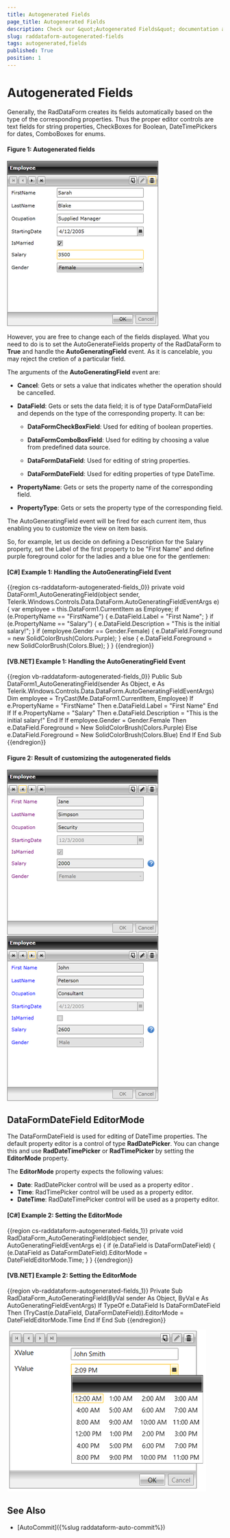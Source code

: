 ```yaml
---
title: Autogenerated Fields
page_title: Autogenerated Fields
description: Check our &quot;Autogenerated Fields&quot; documentation article for the RadDataForm WPF control.
slug: raddataform-autogenerated-fields
tags: autogenerated,fields
published: True
position: 1
---
```


# Autogenerated Fields

Generally, the RadDataForm creates its fields automatically based on the type of the corresponding properties. Thus the proper editor controls are text fields for string properties, CheckBoxes for Boolean, DateTimePickers for dates, ComboBoxes for enums.

#### __Figure 1: Autogenerated fields__

![Autogenerated fields](images/RadDataForm_bindToCollection.png)

However, you are free to change each of the fields displayed. What you need to do is to set the AutoGenerateFields property of the RadDataForm to **True** and handle the **AutoGeneratingField** event. As it is cancelable, you may reject the cretion of a particular field.  

The arguments of the **AutoGeneratingField** event are:

* **Cancel**: Gets or sets a value that indicates whether the operation should be cancelled.

* **DataField**: Gets or sets the data field; it is of type DataFormDataField and depends on the type of the corresponding property. It can be:

	* **DataFormCheckBoxField**: Used for editing of boolean properties.

	* **DataFormComboBoxField**: Used for editing by choosing a value from predefined data source.

	* **DataFormDataField**: Used for editing of string properties.

	* **DataFormDateField**: Used for editing properties of type DateTime.

* **PropertyName**: Gets or sets the property name of the corresponding field.

* **PropertyType**: Gets or sets the property type of the corresponding field.

The AutoGeneratingField event will be fired for each current item, thus enabling you to customize the view on item basis. 

So, for example, let us decide on defining a Description for the Salary property, set the Label of the first property to be "First Name" and define purple foreground color for the ladies and a blue one for the gentlemen:

#### __[C#] Example 1: Handling the AutoGeneratingField Event__
{{region cs-raddataform-autogenerated-fields_0}}
	private void DataForm1_AutoGeneratingField(object sender, Telerik.Windows.Controls.Data.DataForm.AutoGeneratingFieldEventArgs e)
	{
	    var employee = this.DataForm1.CurrentItem as Employee;
	    if (e.PropertyName == "FirstName")
	    {
	        e.DataField.Label = "First Name";
	    }
	    if (e.PropertyName == "Salary")
	    {
	        e.DataField.Description = "This is the initial salary!";
	    }
	    if (employee.Gender == Gender.Female)
	    {
	        e.DataField.Foreground = new SolidColorBrush(Colors.Purple);
	    }
	    else
	    {
	        e.DataField.Foreground = new SolidColorBrush(Colors.Blue);
	    }
	}
{{endregion}}

#### __[VB.NET] Example 1: Handling the AutoGeneratingField Event__
{{region vb-raddataform-autogenerated-fields_0}}
	Public Sub DataForm1_AutoGeneratingField(sender As Object, e As Telerik.Windows.Controls.Data.DataForm.AutoGeneratingFieldEventArgs)
	    Dim employee = TryCast(Me.DataForm1.CurrentItem, Employee)
	    If e.PropertyName = "FirstName" Then
	        e.DataField.Label = "First Name"
	    End If
	    If e.PropertyName = "Salary" Then
	        e.DataField.Description = "This is the initial salary!"
	    End If
	    If employee.Gender = Gender.Female Then
	        e.DataField.Foreground = New SolidColorBrush(Colors.Purple)
	    Else
	        e.DataField.Foreground = New SolidColorBrush(Colors.Blue)
	    End If
	End Sub
{{endregion}}

#### __Figure 2: Result of customizing the autogenerated fields__

![Result of customizing the autogenerated fields #1](images/RadDataForm_customizeAutoGeneratedFields.png)
![Result of customizing the autogenerated fields #2](images/RadDataForm_customizeAutoGeneratedFields2.png)

## DataFormDateField EditorMode

The DataFormDateField is used for editing of DateTime properties. The default property editor is a control of type __RadDatePicker__. You can change this and use __RadDateTimePicker__ or __RadTimePicker__ by setting the __EditorMode__ property.

The __EditorMode__ property expects the following values:

* __Date__: RadDatePicker control will be used as a property editor .
* __Time__: RadTimePicker control will be used as a property editor.
* __DateTime__: RadDateTimePicker control will be used as a property editor.

#### __[C#] Example 2: Setting the EditorMode__
{{region cs-raddataform-autogenerated-fields_1}}
	private void RadDataForm_AutoGeneratingField(object sender, AutoGeneratingFieldEventArgs e)
	{
		if (e.DataField is DataFormDateField)
		{
			(e.DataField as DataFormDateField).EditorMode = DateFieldEditorMode.Time;
		}
	}
{{endregion}}

#### __[VB.NET] Example 2: Setting the EditorMode__
{{region vb-raddataform-autogenerated-fields_1}}
	Private Sub RadDataForm_AutoGeneratingField(ByVal sender As Object, ByVal e As AutoGeneratingFieldEventArgs)
		If TypeOf e.DataField Is DataFormDateField Then
			(TryCast(e.DataField, DataFormDateField)).EditorMode = DateFieldEditorMode.Time
		End If
End Sub
{{endregion}}

![Result of customizing the autogenerated fields #3](images/raddataform-autogenerated-fields-0.png)

## See Also

* [AutoCommit]({%slug raddataform-auto-commit%})